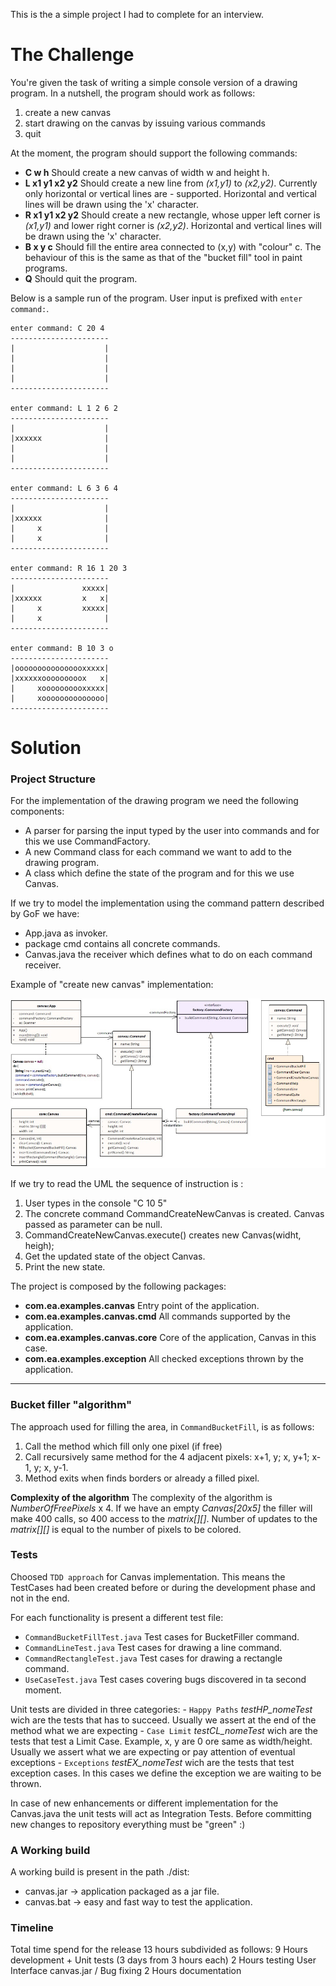 This is the a simple project I had to complete for an interview.

# The Challenge
You're given the task of writing a simple console version of a drawing program. In a nutshell, the program should work as follows:
1. create a new canvas
2. start drawing on the canvas by issuing various commands
3. quit

At the moment, the program should support the following commands:
- __C w h__ Should create a new canvas of width w and height h.
- __L x1 y1 x2 y2__ Should create a new line from _(x1,y1)_ to _(x2,y2)_. Currently only horizontal or vertical lines are - supported. Horizontal and vertical lines will be drawn using the 'x' character.
- __R x1 y1 x2 y2__ Should create a new rectangle, whose upper left corner is _(x1,y1)_ and lower right corner is _(x2,y2)_. Horizontal and vertical lines will be drawn using the 'x' character.
- __B x y c__ Should fill the entire area connected to (x,y) with "colour" c. The behaviour of this is the same as that of the "bucket fill" tool in paint programs.
- __Q__ Should quit the program.

Below is a sample run of the program. User input is prefixed with `enter command:`.
```
enter command: C 20 4
----------------------
|                    |
|                    |
|                    |
|                    |
----------------------

enter command: L 1 2 6 2
----------------------
|                    |
|xxxxxx              |
|                    |
|                    |
----------------------

enter command: L 6 3 6 4
----------------------
|                    |
|xxxxxx              |
|     x              |
|     x              |
----------------------

enter command: R 16 1 20 3
----------------------
|               xxxxx|
|xxxxxx         x   x|
|     x         xxxxx|
|     x              |
----------------------

enter command: B 10 3 o
----------------------
|oooooooooooooooxxxxx|
|xxxxxxooooooooox   x|
|     xoooooooooxxxxx|
|     xoooooooooooooo|
----------------------
```

# Solution

### Project Structure
For the implementation of the drawing program we need the following components:
- A parser for parsing the input typed by the user into commands and for this we use CommandFactory.
- A new Command class for each command we want to add to the drawing program.
- A class which define the state of the program and for this we use Canvas.

If we try to model the implementation using the command pattern described by GoF we have: 
- App.java as invoker.
- package cmd contains all concrete commands.
- Canvas.java the receiver which defines what to do on each command receiver. 

Example of "create new canvas" implementation:

![UML Model](./doc/canvas_uml.jpg)

If we try to read the UML the sequence of instruction is :
1. User types in the console "C 10 5"
2. The concrete command CommandCreateNewCanvas is created. Canvas passed as parameter can be null.
3. CommandCreateNewCanvas.execute() creates new Canvas(widht, heigh);
4. Get the updated state of the object Canvas.
5. Print the new state.


The project is composed by the following packages:
- __com.ea.examples.canvas__  Entry point of the application.
- __com.ea.examples.canvas.cmd__ All commands supported by the application.
- __com.ea.examples.canvas.core__ Core of the application, Canvas in this case.
- __com.ea.examples.exception__ All checked exceptions thrown by the application.

---
###	Bucket filler "algorithm"
The approach used for filling the area, in `CommandBucketFill`, is as follows:
1. Call the method which fill only one pixel (if free)
2. Call recursively same method for the 4 adjacent pixels: x+1, y; x, y+1; x-1, y; x, y-1.
3. Method exits when finds borders or already a filled pixel.
		
__Complexity of the algorithm__
The complexity of the algorithm is _NumberOfFreePixels_ x 4.
If we have an empty _Canvas[20x5]_ the filler will make 400 calls, so 400 access to the _matrix[][]_.
Number of updates to the _matrix[][]_ is equal to the number of pixels to be colored.
	
###	Tests

Choosed `TDD approach` for Canvas implementation. This means the TestCases had been created before or during the development phase and not in the end.
 
For each functionality is present a different test file:
- `CommandBucketFillTest.java` Test cases for BucketFiller command.
- `CommandLineTest.java` Test cases for drawing a line command.
- `CommandRectangleTest.java` Test cases for drawing a rectangle command.
- `UseCaseTest.java` Test cases covering bugs discovered in ta second moment.

Unit tests are divided in three categories:
	-  `Happy Paths` _testHP_nomeTest_ wich are the tests that has to succeed. Usually we assert at the end of the method what we are expecting
	- `Case Limit` _testCL_nomeTest_ wich are the tests that test a Limit Case. Example, x, y are 0 ore same as width/height. Usually we assert what we are expecting or pay attention of eventual exceptions
	- `Exceptions` _testEX_nomeTest_ wich are the tests that test exception cases. In this cases we define the exception we are waiting to be thrown.

In case of new enhancements or different implementation for the Canvas.java the unit tests will act as Integration Tests. 
Before committing new changes to repository everything must be "green" :) 

###	A Working build

A working build is present in the path ./dist:
- canvas.jar -> application packaged as a jar file.
- canvas.bat -> easy and fast way to test the application.


###	Timeline

Total time spend for the release 13 hours subdivided as follows:
	9 Hours development + Unit tests  (3 days from 3 hours each)
	2 Hours testing User Interface canvas.jar  / Bug fixing
	2 Hours documentation
